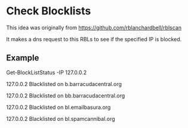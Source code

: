 # Check Blocklists
This idea was originally from https://github.com/rblanchardbell/rblscan

It makes a dns request to this RBLs to see if the specified IP is blocked.

## Example
Get-BlockListStatus -IP 127.0.0.2

127.0.0.2 Blacklisted on b.barracudacentral.org

127.0.0.2 Blacklisted on bb.barracudacentral.org

127.0.0.2 Blacklisted on bl.emailbasura.org

127.0.0.2 Blacklisted on bl.spamcannibal.org



